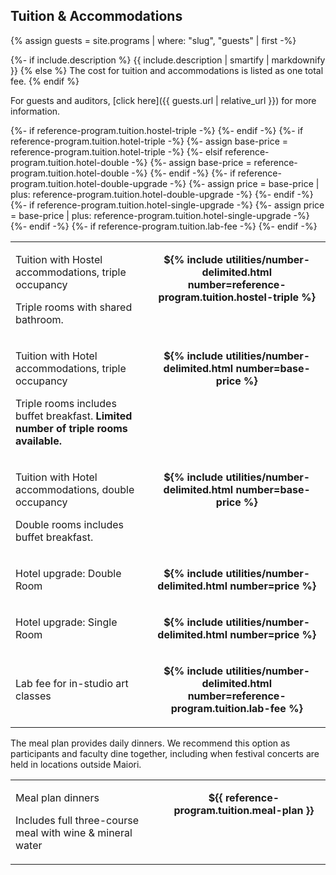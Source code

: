 ## Tuition & Accommodations

{% assign guests = site.programs | where: "slug", "guests" | first -%}

{%- if include.description %}
{{ include.description | smartify | markdownify }}
{% else %}
The cost for tuition and accommodations is listed as one total fee.
{% endif %}

For guests and auditors, [click here]({{ guests.url | relative_url }}) for more information.

<table>
<tbody>
{%- if reference-program.tuition.hostel-triple -%}
    <tr class="base">
        <td>
            <p class="name">Tuition with Hostel accommodations, triple occupancy</p>
            <p class="description">Triple rooms with shared bathroom.</p>
        </td>
        <td class="cost" align="center" valign="top"><p><strong>${% include utilities/number-delimited.html number=reference-program.tuition.hostel-triple %}</strong></p></td>
    </tr>
{%- endif -%}
{%- if reference-program.tuition.hotel-triple -%}
    {%- assign base-price = reference-program.tuition.hotel-triple -%}
    <tr class="base">
        <td>
            <p class="name">Tuition with Hotel accommodations, triple occupancy</p>
            <p class="description">Triple rooms includes buffet breakfast. <strong>Limited number of triple rooms available.</strong></p>
        </td>
        <td class="cost" align="center" valign="top"><p><strong>${% include utilities/number-delimited.html number=base-price %}</strong></p></td>
    </tr>
{%- elsif reference-program.tuition.hotel-double -%}
    {%- assign base-price = reference-program.tuition.hotel-double -%}
    <tr>
        <td>
            <p class="name">Tuition with Hotel accommodations, double occupancy</p>
            <p class="description">Double rooms includes buffet breakfast.</p>
        </td>
        <td class="cost" align="center" valign="top"><p><strong>${% include utilities/number-delimited.html number=base-price %}</strong></p></td>
    </tr>
{%- endif -%}
{%- if reference-program.tuition.hotel-double-upgrade -%}
    <tr class="upgrade">
        <td valign="top"><p class="name">Hotel upgrade: Double Room</p></td>
        {%- assign price = base-price | plus: reference-program.tuition.hotel-double-upgrade -%}
        <td class="cost" align="center" valign="top"><p><strong>${% include utilities/number-delimited.html number=price %}</strong></p></td>
    </tr>
{%- endif -%}
{%- if reference-program.tuition.hotel-single-upgrade -%}
    <tr class="upgrade">
        <td valign="top"><p class="name">Hotel upgrade: Single Room</p></td>
        {%- assign price = base-price | plus: reference-program.tuition.hotel-single-upgrade -%}
        <td class="cost" align="center" valign="top"><p><strong>${% include utilities/number-delimited.html number=price %}</strong></p></td>
    </tr>
{%- endif -%}
{%- if reference-program.tuition.lab-fee -%}
    <tr class="base">
        <td><p class="name">Lab fee for in-studio art classes</p></td>
        <td class="cost" align="center" valign="top"><p><strong>${% include utilities/number-delimited.html number=reference-program.tuition.lab-fee %}</strong></p></td>
    </tr>
{%- endif -%}
</tbody>
</table>

The meal plan provides daily dinners. We recommend this option as participants and faculty dine together, including when festival concerts are held in locations outside Maiori.

<table>
<tbody>
    <tr>
        <td>
            <p class="name">Meal plan dinners</p>
            <p class="description">Includes full three-course meal with wine & mineral water</p>
        </td><td class="cost" align="center" valign="top"><p><strong>${{ reference-program.tuition.meal-plan }}</strong></p></td>
    </tr>
</tbody>
</table>
